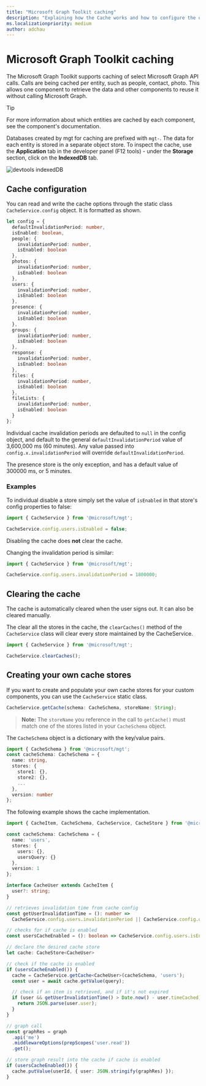 ```yaml
---
title: "Microsoft Graph Toolkit caching"
description: "Explaining how the Cache works and how to configure the options provided to developers"
ms.localizationpriority: medium
author: adchau
---
```


# Microsoft Graph Toolkit caching

The Microsoft Graph Toolkit supports caching of select Microsoft Graph API calls. Calls are being cached per entity, such as people, contact, photo. This allows one component to retrieve the data and other components to reuse it without calling Microsoft Graph.

> [!TIP]
> For more information about which entities are cached by each component, see the component's documentation.

Databases created by mgt for caching are prefixed with `mgt-`. The data for each entity is stored in a separate object store. To inspect the cache, use the **Application** tab in the developer panel (F12 tools) - under the **Storage** section, click on the **IndexedDB** tab. 

![devtools indexedDB](../images/indexedDBpanel.png)

## Cache configuration

You can read and write the cache options through the static class `CacheService.config` object. It is formatted as shown.

```TypeScript
let config = {
  defaultInvalidationPeriod: number,
  isEnabled: boolean,
  people: {
    invalidationPeriod: number,
    isEnabled: boolean
  },
  photos: {
    invalidationPeriod: number,
    isEnabled: boolean
  },
  users: {
    invalidationPeriod: number,
    isEnabled: boolean
  },
  presence: {
    invalidationPeriod: number,
    isEnabled: boolean
  },
  groups: {
    invalidationPeriod: number,
    isEnabled: boolean
  },
  response: {
    invalidationPeriod: number,
    isEnabled: boolean
  },
  files: {
    invalidationPeriod: number,
    isEnabled: boolean
  },
  fileLists: {
    invalidationPeriod: number,
    isEnabled: boolean
  }
};
```

Individual cache invalidation periods are defaulted to `null` in the config object, and default to the general `defaultInvalidationPeriod` value of 3,600,000 ms (60 minutes). Any value passed into `config.x.invalidationPeriod` will override `defaultInvalidationPeriod`.

The presence store is the only exception, and has a default value of 300000 ms, or 5 minutes.

### Examples

To individual disable a store simply set the value of `isEnabled` in that store's config properties to false:
```JavaScript
import { CacheService } from '@microsoft/mgt';

CacheService.config.users.isEnabled = false;
```
Disabling the cache does **not** clear the cache.

Changing the invalidation period is similar:

```JavaScript
import { CacheService } from '@microsoft/mgt';

CacheService.config.users.invalidationPeriod = 1800000;
```

## Clearing the cache

The cache is automatically cleared when the user signs out. It can also be cleared manually.

The clear all the stores in the cache, the `clearCaches()` method of the `CacheService` class will clear every store maintained by the CacheService.

```JavaScript
import { CacheService } from '@microsoft/mgt';

CacheService.clearCaches();
```

## Creating your own cache stores

If you want to create and populate your own cache stores for your custom components, you can use the `CacheService` static class.

```JavaScript
CacheService.getCache(schema: CacheSchema, storeName: String);
```
> **Note:** The `storeName` you reference in the call to `getCache()` must match one of the stores listed in your `CacheSchema` object.

The `CacheSchema` object is a dictionary with the key/value pairs.

```TypeScript
import { CacheSchema } from '@microsoft/mgt';
const cacheSchema: CacheSchema = {
  name: string,
  stores: {
    store1: {},
    store2: {},
    ...
  },
  version: number
};
```

The following example shows the cache implementation.

```TypeScript
import { CacheItem, CacheSchema, CacheService, CacheStore } from '@microsoft/mgt';

const cacheSchema: CacheSchema = {
  name: 'users',
  stores: {
    users: {},
    usersQuery: {}
  },
  version: 1
};

interface CacheUser extends CacheItem {
  user?: string;
}

// retrieves invalidation time from cache config
const getUserInvalidationTime = (): number =>
  CacheService.config.users.invalidationPeriod || CacheService.config.defaultInvalidationPeriod;

// checks for if cache is enabled
const usersCacheEnabled = (): boolean => CacheService.config.users.isEnabled && CacheService.config.isEnabled;

// declare the desired cache store
let cache: CacheStore<CacheUser>

// check if the cache is enabled
if (usersCacheEnabled()) {
  cache = CacheService.getCache<CacheUser>(cacheSchema, 'users');
  const user = await cache.getValue(query);

  // check if an item is retrieved, and if it's not expired
  if (user && getUserInvalidationTime() > Date.now() - user.timeCached) {
    return JSON.parse(user.user);
  }
}

// graph call
const graphRes = graph
  .api('me')
  .middlewareOptions(prepScopes('user.read'))
  .get();

// store graph result into the cache if cache is enabled
if (usersCacheEnabled()) {
  cache.putValue(userId, { user: JSON.stringify(graphRes) });
}
```
